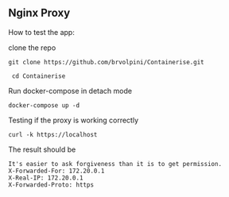 ## Nginx Proxy

How to test the app:

clone the repo

    git clone https://github.com/brvolpini/Containerise.git
    
```
 cd Containerise
```

Run docker-compose in detach mode

```
docker-compose up -d
```

Testing if the proxy is working correctly

``` 
curl -k https://localhost
```

The result should be
``` 
It's easier to ask forgiveness than it is to get permission.
X-Forwarded-For: 172.20.0.1
X-Real-IP: 172.20.0.1
X-Forwarded-Proto: https
```
